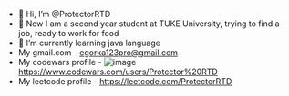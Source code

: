 - 👋 Hi, I’m @ProtectorRTD
- 👀 Now I am a second year student at TUKE University, trying to find a job, ready to work for food
- 🌱 I’m currently learning java language
- My gmail.com - egorka123pro@gmail.com
- My codewars profile - ![image](https://user-images.githubusercontent.com/72699799/141341128-6e748033-d87b-4aa8-be71-9c6b049985ed.png) https://www.codewars.com/users/Protector%20RTD
- My leetcode profile - https://leetcode.com/ProtectorRTD

<!---
ProtectorRTD/ProtectorRTD is a ✨ special ✨ repository because its `README.md` (this file) appears on your GitHub profile.
You can click the Preview link to take a look at your changes.
--->
